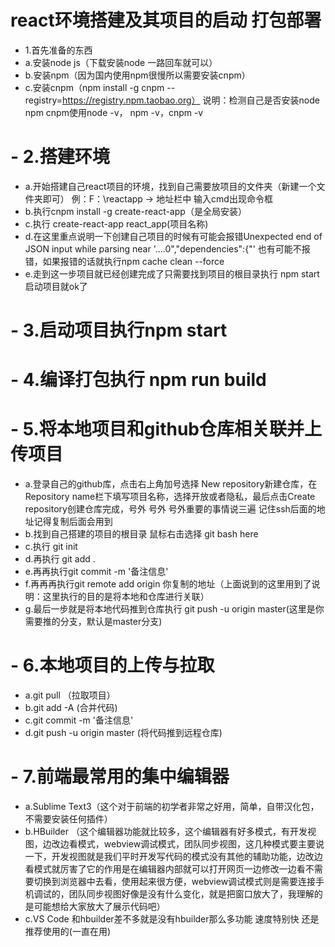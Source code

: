 # react环境搭建及其项目的启动 打包部署

 - 1.首先准备的东西
 - a.安装node js（下载安装node 一路回车就可以）
 - b.安装npm（因为国内使用npm很慢所以需要安装cnpm）
 - c.安装cnpm（npm install -g cnpm --registry=https://registry.npm.taobao.org）
说明：检测自己是否安装node npm cnpm使用node -v， npm -v，cnpm -v

 # - 2.搭建环境
 - a.开始搭建自己react项目的环境，找到自己需要放项目的文件夹（新建一个文件夹即可） 例：F：\reactapp -> 地址栏中   输入cmd出现命令框
 - b.执行cnpm install -g create-react-app（是全局安装）
 - c.执行 create-react-app react_app(项目名称)
 - d.在这里重点说明一下创建自己项目的时候有可能会报错Unexpected end of JSON input while parsing near '....0","dependencies":{"' 也有可能不报错，如果报错的话就执行npm cache clean --force
 - e.走到这一步项目就已经创建完成了只需要找到项目的根目录执行 npm start启动项目就ok了

 # - 3.启动项目执行npm start 

 # - 4.编译打包执行 npm run build

 # - 5.将本地项目和github仓库相关联并上传项目
 - a.登录自己的github库，点击右上角加号选择 New repository新建仓库，在Repository name栏下填写项目名称，选择开放或者隐私，最后点击Create repository创建仓库完成，号外 号外 号外重要的事情说三遍 记住ssh后面的地址记得复制后面会用到
 - b.找到自己搭建的项目的根目录 鼠标右击选择 git bash here
 - c.执行 git init
 - d.再执行 git add .
 - e.再再执行git commit -m '备注信息'
 - f.再再再执行git remote add origin 你复制的地址（上面说到的这里用到了说明：这里执行的目的是将本地和仓库进行关联）
 - g.最后一步就是将本地代码推到仓库执行 git push -u origin master(这里是你需要推的分支，默认是master分支)

 # - 6.本地项目的上传与拉取
 - a.git pull （拉取项目）
 - b.git add -A (合并代码)
 - c.git commit -m '备注信息'
 - d.git push -u origin master (将代码推到远程仓库)
 
 # - 7.前端最常用的集中编辑器
 - a.Sublime Text3（这个对于前端的初学者非常之好用，简单，自带汉化包，不需要安装任何插件）
 - b.HBuilder （这个编辑器功能就比较多，这个编辑器有好多模式，有开发视图，边改边看模式，webview调试模式，团队同步视图，这几种模式要主要说一下，开发视图就是我们平时开发写代码的模式没有其他的辅助功能，边改边看模式就厉害了它的作用是在编辑器内部就可以打开网页一边修改一边看不需要切换到浏览器中去看，使用起来很方便，webview调试模式则是需要连接手机调试的，团队同步视图好像是没有什么变化，就是把窗口放大了，我理解的是可能想给大家放大了展示代码吧）
 - c.VS Code 和hbuilder差不多就是没有hbuilder那么多功能 速度特别快 还是推荐使用的(一直在用)

